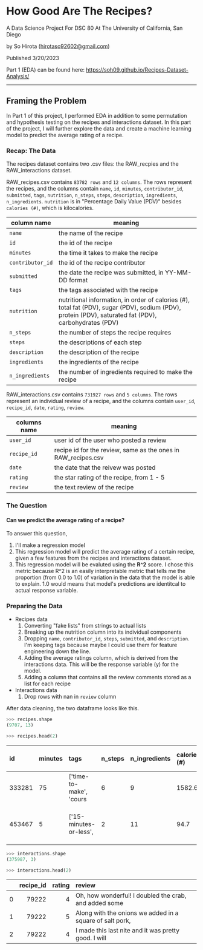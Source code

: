 # How Good Are The Recipes?

A Data Science Project For DSC 80 At The University of California, San Diego

by So Hirota (hirotaso92602@gmail.com)

Published 3/20/2023

Part 1 (EDA) can be found here: https://soh09.github.io/Recipes-Dataset-Analysis/

------

## Framing the Problem

In Part 1 of this project, I performed EDA in addition to some permutation and hypothesis testing on the recipes and interactions dataset. In this part of the project, I will further explore the data and create a machine learning model to predict the average rating of a recipe.

### Recap: The Data
The recipes dataset contains two .csv files: the RAW_recpies and the RAW_interactions dataset.

RAW_recipes.csv contains `83782 rows` and `12 columns`. The rows represent the recipes, and the columns contain `name`, `id`, `minutes`, `contributor_id`, `submitted`, `tags`, `nutrition`, `n_steps`, `steps`, `description`, `ingredients`, `n_ingredients`. `nutrition` is in "Percentage Daily Value (PDV)" besides `calories (#)`, which is kilocalories. 

| column name | meaning |
|-----|-----|
| `name` | the name of the recipe |
| `id` | the id of the recipe |
| `minutes` | the time it takes to make the recipe |
| `contributor_id` | the id of the recipe contributor |
| `submitted` | the date the recipe was submitted, in YY-MM-DD format |
| `tags` | the tags associated with the recipe |
| `nutrition` | nutritional information, in order of calories (#), total fat (PDV), sugar (PDV), sodium (PDV), protein (PDV), saturated fat (PDV), carbohydrates (PDV) |
| `n_steps` | the number of steps the recipe requires |
| `steps` | the descriptions of each step |
| `description` | the description of the recipe |
| `ingredients` | the ingredients of the recipe | 
| `n_ingredients` | the number of ingredients required to make the recipe | 

RAW_interactions.csv contains `731927 rows` and `5 columns`. The rows represent an individual review of a recipe, and the columns contain `user_id`, `recipe_id`, `date`, `rating`, `review`.

| columns name | meaning |
|-----|-----|
| `user_id` | user id of the user who posted a review |
| `recipe_id` | recipe id for the review, same as the ones in RAW_recipes.csv |
| `date` | the date that the reivew was posted |
| `rating` | the star rating of the recipe, from 1 - 5 |
| `review` | the text review of the recipe |

### The Question

#### Can we predict the average rating of a recipe?

To answer this question,
1. I'll make a regression model
2. This regression model will predict the average rating of a certain recipe, given a few features from the recipes and interactions dataset.
3. This regression model will be evaluted using the **R^2** score. I chose this metric because R^2 is an easily interpretable metric that tells me the proportion (from 0.0 to 1.0) of variation in the data that the model is able to explain. 1.0 would means that model's predictions are identitcal to actual response variable. 

### Preparing the Data
- Recipes data
    1. Converting "fake lists" from strings to actual lists
    1. Breaking up the nutrition column into its individual components
    2. Dropping `name`, `contributor_id`, `steps`, `submitted`, and `description`. I'm keeping tags because maybe I could use them for feature engineering down the line.
    3. Adding the average ratings column, which is derived from the interactions data. This will be the response variable (y) for the model.
    4. Adding a column that contains all the review comments stored as a list for each recipe
- Interactions data
    1. Drop rows with nan in `review` column

After data cleaning, the two dataframe looks like this.

```python
>>> recipes.shape
(9707, 13)
```
```python
>>> recipes.head(2)
```
| id     | minutes | tags                   | n_steps | n_ingredients | calories (#) | total fat (%) | sugar (%) | sodium (%) | protein (%) | sat fats (%) | carbs (%) | rating      | review                    |
|:-------|:--------|:-----------------------|:--------|:--------------|:-------------|:--------------|:----------|:-----------|:------------|:-------------|:----------|:------------|:--------------------------|
| 333281 | 75      | ['time-to-make', 'cours| 6       | 9             | 1582.6	     |   88.0        |  402.0    |  27.0      |  96.0       |  156.0       |  73.0     |  4.400000   |[Loved it and will make    |
| 453467 | 5       | ['15-minutes-or-less', | 2       | 11            | 94.7         |   0.0         |  70.0     |  0.0       |  2.0        |  0.0         |  7.0      |  4.800000   |[Love the anise and orange |

```python
>>> interactions.shape
(375987, 3)
```
```python
>>> interactions.head(2)
```
|    |   recipe_id |   rating | review                                                   |
|---:|------------:|---------:|:---------------------------------------------------------|
|  0 |       79222 |        4 | Oh, how wonderful!  I doubled the crab, and added some   |
|  1 |       79222 |        5 | Along with the onions we added in a square of salt pork, |
|  2 |       79222 |        4 | I made this last nite and it was pretty good.  I will    |



